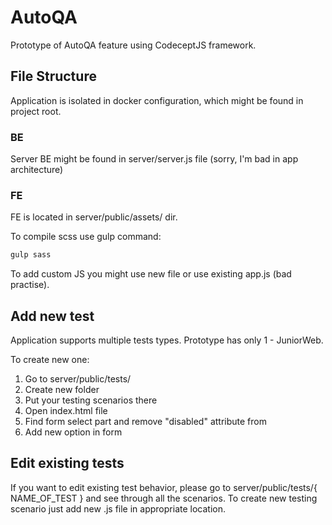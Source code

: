 # AutoQA
Prototype of AutoQA feature using CodeceptJS framework.

## File Structure
Application is isolated in docker configuration, which might be found in project root.

### BE
Server BE might be found in server/server.js file (sorry, I'm bad in app architecture)

### FE
FE is located in server/public/assets/ dir.

To compile scss use gulp command:
```bash
gulp sass
```

To add custom JS you might use new file or use existing app.js (bad practise).


## Add new test
Application supports multiple tests types. Prototype has only 1 - JuniorWeb.

To create new one:

1. Go to server/public/tests/
2. Create new folder
3. Put your testing scenarios there
4. Open index.html file
5. Find form select part and remove "disabled" attribute from
6. Add new option in form

## Edit existing tests
If you want to edit existing test behavior, please go to server/public/tests/{ NAME_OF_TEST } and see through all the scenarios.
To create new testing scenario just add new .js file in appropriate location.
